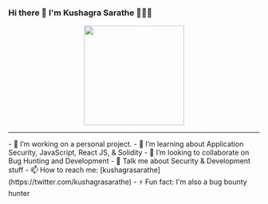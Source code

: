 ### Hi there 👋 I'm Kushagra Sarathe 👨🏻‍💻

<p align="center">
  <img width="200" height="200" src="https://avatars.githubusercontent.com/u/76868364?v=4">
</p>
<hr>
<div>
- 🔭 I’m working on a personal project.
- 🌱 I’m learning about Application Security, JavaScript, React JS, & Solidity
- 👯 I’m looking to collaborate on Bug Hunting and Development
- 💬 Talk me about Security & Development stuff 
- 📫 How to reach me: [kushagrasarathe](https://twitter.com/kushagrasarathe)
- ⚡ Fun fact: I'm also a bug bounty hunter
</div>

